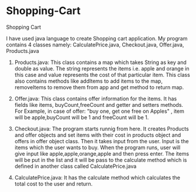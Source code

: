 # Shopping-Cart
Shopping Cart

I have used java language to create Shopping cart application.
My program contains 4 classes namely: CalculatePrice.java, Checkout.java, Offer.java, Products.java

1. Products.java: This class contains a map which takes String as key and double as value. The string represents the items i.e.
apple and orange in this case and value represents the cost of that particular item. This class also contains methods like addItems to
add items to the map, removeItems to remove them from app and get method to return map.

2. Offer.java: This class contains offer information for the items. It has fields like items, buyCount,freeCount and getter and setters
methods. For Example, in case of offer: "buy one, get one free on Apples" , item will be apple,buyCount will be 1 and freeCount will be 1.

3. Checkout.java: The program starts runnig from here. It creates Products and offer objects and set items with their cost in products
object and offers in offer object class. Then it takes input from the user. Input is the items which the user wants to buy. When the 
program runs, user will give input like apple,apple,orange,apple and then press enter. The items will be put in the list and it will 
be pass to the calculate method which is defined in another class called CalculatePrice.java

4. CalculatePrice.java: It has the calculate method which calculates the total cost to the user and return.

